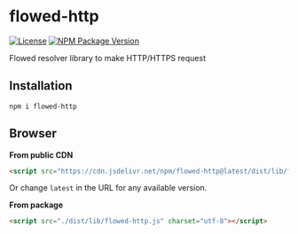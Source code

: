 # flowed-http
[![License](https://img.shields.io/npm/l/flowed-http?color=%23007ec6)](https://github.com/danielduarte/flowed-http/blob/master/LICENSE)
[![NPM Package Version](https://img.shields.io/npm/v/flowed-http)](https://www.npmjs.com/package/flowed-http)

Flowed resolver library to make HTTP/HTTPS request

## Installation

```
npm i flowed-http
```

## Browser

**From public CDN**

```HTML
<script src="https://cdn.jsdelivr.net/npm/flowed-http@latest/dist/lib/flowed-http.js" charset="utf-8"></script>
```

Or change `latest` in the URL for any available version.

**From package**

```HTML
<script src="./dist/lib/flowed-http.js" charset="utf-8"></script>
```
